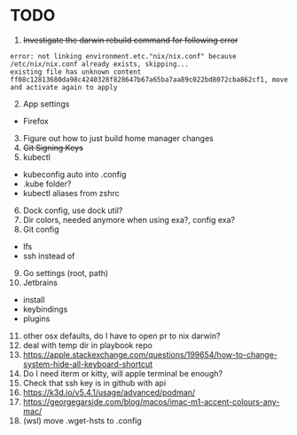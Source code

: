 # TODO

1. ~~Investigate the darwin rebuild command for following error~~
```
error: not linking environment.etc."nix/nix.conf" because /etc/nix/nix.conf already exists, skipping...
existing file has unknown content ff08c12813680da98c4240328f828647b67a65ba7aa89c022bd8072cba862cf1, move and activate again to apply
```
2. App settings
  - Firefox

3. Figure out how to just build home manager changes
4. ~~Git Signing Keys~~
5. kubectl
  - kubeconfig auto into .config
  - .kube folder?
  - kubectl aliases from zshrc

6. Dock config, use dock util?
7. Dir colors, needed anymore when using exa?, config exa?
8. Git config
  - lfs
  - ssh instead of
9. Go settings (root, path)
10. Jetbrains
  - install
  - keybindings
  - plugins
  
11. other osx defaults, do I have to open pr to nix darwin?
12. deal with temp dir in playbook repo
13. https://apple.stackexchange.com/questions/199654/how-to-change-system-hide-all-keyboard-shortcut
14. Do I need iterm or kitty, will apple terminal be enough?
15. Check that ssh key is in github with api
16. https://k3d.io/v5.4.1/usage/advanced/podman/
17. https://georgegarside.com/blog/macos/imac-m1-accent-colours-any-mac/
18. (wsl) move .wget-hsts to .config